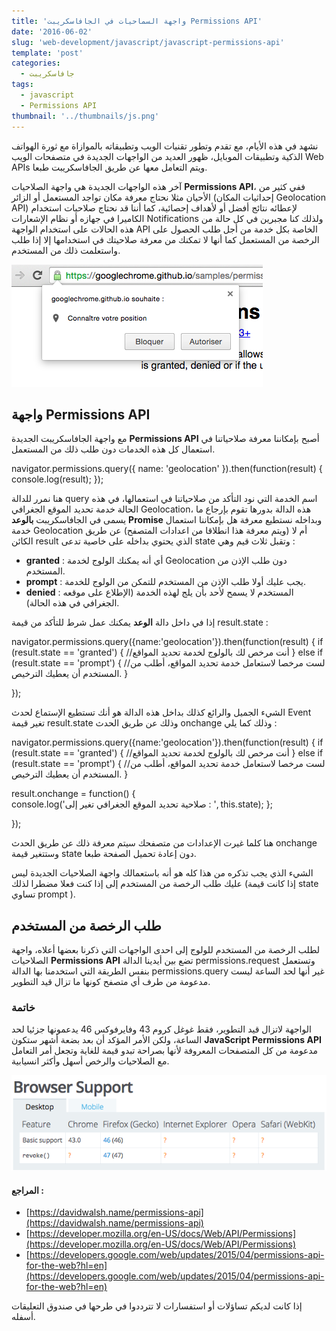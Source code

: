 ```yaml
---
title: 'واجهة السماحيات في الجافاسكريبت Permissions API'
date: '2016-06-02'
slug: 'web-development/javascript/javascript-permissions-api'
template: 'post'
categories:
  - جافاسكريبت
tags:
  - javascript
  - Permissions API
thumbnail: '../thumbnails/js.png'
---
```


نشهد في هذه الأيام، مع تقدم وتطور تقنيات الويب وتطبيقاته بالموازاة مع ثورة الهواتف الذكية وتطبيقات الموبايل، ظهور العديد من الواجهات الجديدة في متصفحات الويب Web APIs ويتم التعامل معها عن طريق الجافاسكريبت طبعا.

آخر هذه الواجهات الجديدة هي واجهة الصلاحيات **Permissions API**، ففي كثير من الأحيان مثلا نحتاج معرفة مكان تواجد المستعمل أو الزائر (إحداثيات المكان Geolocation API) لإعطائه نتائج أفضل أو لأهداف إحصائية، كما أننا قد نحتاج صلاحيات استخدام الكاميرا في جهازه أو نظام الإشعارات Notifications ولذلك كنا مجبرين في كل حالة من هذه الحالات على استخدام الواجهة API الخاصة بكل خدمة من أجل طلب الحصول على الرخصة من المستعمل كما أنها لا تمكنك من معرفة صلاحيتك في استخدامها إلا إذا طلب واستعلمت ذلك من المستخدم.

[![Request Geolocation API Permissions](../images/request-geolocation-api-permissions.png)](../images/request-geolocation-api-permissions.png)

## واجهة Permissions API

مع واجهة الجافاسكريبت الجديدة **Permissions API** أصبح بإمكاننا معرفة صلاحياتنا في استعمال كل هذه الخدمات دون طلب ذلك من المستعمل.

navigator.permissions.query({ name: 'geolocation' }).then(function(result) {
console.log(result);
});

هنا نمرر للدالة query اسم الخدمة التي نود التأكد من صلاحياتنا في استعمالها، في هذه الحالة خدمة تحديد الموقع الجغرافي Geolocation، هذه الدالة بدورها تقوم بإرجاع ما يسمى في الجافاسكريبت **بالوعد** **Promise** وبداخله نستطيع معرفة هل بإمكاننا استعمال خدمة Geolocation أم لا (ويتم معرفة هذا انطلاقا من اعدادات المتصفح) عن طريق الكائن result الذي يحتوي بداخله على خاصية تدعى state وتقبل ثلاث قيم وهي :

- **granted** : أي أنه يمكنك الولوج لخدمة Geolocation دون طلب الإذن من المستخدم.
- **prompt** : يجب عليك أولا طلب الإذن من المستخدم للتمكن من الولوج للخدمة.
- **denied** : المستخدم لا يسمح لأحد بأن يلج لهذه الخدمة (الإطلاع على موقعه الجغرافي في هذه الحالة).

إذا في داخل دالة **الوعد** يمكنك عمل شرط للتأكد من قيمة result.state :

navigator.permissions.query({name:'geolocation'}).then(function(result) {
if (result.state == 'granted') {
//أنت مرخص لك بالولوج لخدمة تحديد المواقع
} else if (result.state == 'prompt') {
//لست مرخصا لاستعامل خدمة تحديد المواقع، أطلب من المستخدم أن يعطيك الترخيص.
}

});

الشيء الجميل والرائع كذلك بداخل هذه الدالة هو أنك تستطيع الإستماع لحدث Event تغير قيمة result.state وذلك عن طريق الحدث onchange وذلك كما يلي :

navigator.permissions.query({name:'geolocation'}).then(function(result) {
if (result.state == 'granted') {
//أنت مرخص لك بالولوج لخدمة تحديد المواقع
} else if (result.state == 'prompt') {
//لست مرخصا لاستعامل خدمة تحديد المواقع، أطلب من المستخدم أن يعطيك الترخيص.
}

result.onchange = function() {  
 console.log('صلاحية تحديد الموقع الجغرافي تغير إلى : ', this.state);
};

});

هنا كلما غيرت الإعدادات من متصفحك سيتم معرفة ذلك عن طريق الحدث onchange وستتغير قيمة state دون إعادة تحميل الصفحة طبعا.

الشيء الذي يجب تذكره من هذا كله هو أنه باستعمالك واجهة الصلاحيات الجديدة ليس عليك طلب الرخصة من المستخدم إلى إذا كنت فعلا مضطرا لذلك (إذا كانت قيمة state تساوي prompt ).

## طلب الرخصة من المستخدم

لطلب الرخصة من المستخدم للولوج إلى احدى الواجهات التي ذكرنا بعضها أعلاه، واجهة الصلاحيات **Permissions API** تضع بين أيدينا الدالة permissions.request وتستعمل بنفس الطريقة التي استخدمنا بها الدالة permissions.query غير أنها لحد الساعة ليست مدعومة من طرف أي متصفح كونها ما تزال قيد التطوير.

### خاتمة

الواجهة لاتزال قيد التطوير، فقط غوغل كروم 43 وفايرفوكس 46 يدعمونها جزئيا لحد الساعة، ولكن الأمر المؤكد أن بعد بضعة أشهر ستكون **JavaScript Permissions API** مدعومة من كل المتصفحات المعروفة لأنها بصراحة تبدو قيمة للغاية وتجعل أمر التعامل مع الصلاحيات والرخص أسهل وأكثر انسيابية.

[![Permissions API browsers support](../images/permissions-api-browser-support.png)](../images/permissions-api-browser-support.png)

#### المراجع :

- [https://davidwalsh.name/permissions-api](https://davidwalsh.name/permissions-api)
- [https://developer.mozilla.org/en-US/docs/Web/API/Permissions](https://developer.mozilla.org/en-US/docs/Web/API/Permissions)
- [https://developers.google.com/web/updates/2015/04/permissions-api-for-the-web?hl=en](https://developers.google.com/web/updates/2015/04/permissions-api-for-the-web?hl=en)

إذا كانت لديكم تساؤلات أو استفسارات لا تترددوا في طرحها في صندوق التعليقات أسفله.
